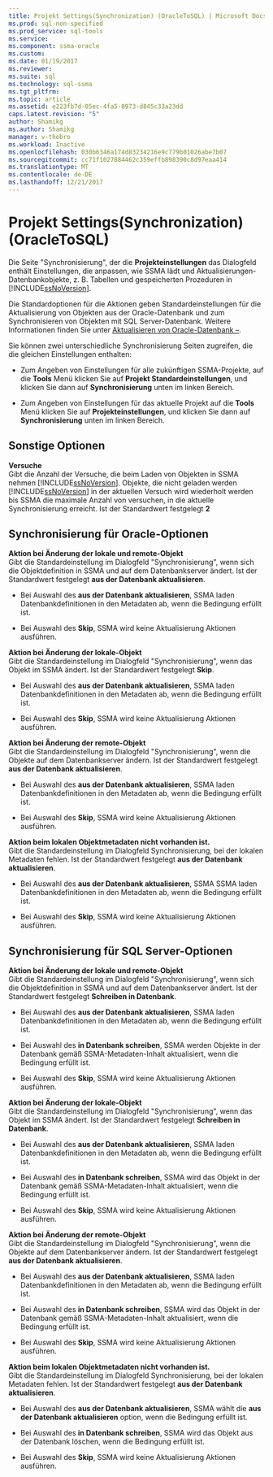 ```yaml
---
title: Projekt Settings(Synchronization) (OracleToSQL) | Microsoft Docs
ms.prod: sql-non-specified
ms.prod_service: sql-tools
ms.service: 
ms.component: ssma-oracle
ms.custom: 
ms.date: 01/19/2017
ms.reviewer: 
ms.suite: sql
ms.technology: sql-ssma
ms.tgt_pltfrm: 
ms.topic: article
ms.assetid: e223fb7d-05ec-4fa5-8973-d845c33a23dd
caps.latest.revision: "5"
author: Shamikg
ms.author: Shamikg
manager: v-thobro
ms.workload: Inactive
ms.openlocfilehash: 030b6346a174d83234216e9c779b01026abe7b07
ms.sourcegitcommit: cc71f1027884462c359effb898390c8d97eaa414
ms.translationtype: MT
ms.contentlocale: de-DE
ms.lasthandoff: 12/21/2017
---
```

# <a name="project-settingssynchronization-oracletosql"></a>Projekt Settings(Synchronization) (OracleToSQL)
Die Seite "Synchronisierung", der die **Projekteinstellungen** das Dialogfeld enthält Einstellungen, die anpassen, wie SSMA lädt und Aktualisierungen-Datenbankobjekte, z. B. Tabellen und gespeicherten Prozeduren in [!INCLUDE[ssNoVersion](../../includes/ssnoversion_md.md)].  
  
Die Standardoptionen für die Aktionen geben Standardeinstellungen für die Aktualisierung von Objekten aus der Oracle-Datenbank und zum Synchronisieren von Objekten mit SQL Server-Datenbank. Weitere Informationen finden Sie unter [Aktualisieren von Oracle-Datenbank –](../../ssma/oracle/refresh-from-database-oracletosql.md).  
  
Sie können zwei unterschiedliche Synchronisierung Seiten zugreifen, die die gleichen Einstellungen enthalten:  
  
-   Zum Angeben von Einstellungen für alle zukünftigen SSMA-Projekte, auf die **Tools** Menü klicken Sie auf **Projekt Standardeinstellungen**, und klicken Sie dann auf **Synchronisierung** unten im linken Bereich.  
  
-   Zum Angeben von Einstellungen für das aktuelle Projekt auf die **Tools** Menü klicken Sie auf **Projekteinstellungen**, und klicken Sie dann auf **Synchronisierung** unten im linken Bereich.  
  
## <a name="miscellaneous-options"></a>Sonstige Optionen  
**Versuche**  
Gibt die Anzahl der Versuche, die beim Laden von Objekten in SSMA nehmen [!INCLUDE[ssNoVersion](../../includes/ssnoversion_md.md)]. Objekte, die nicht geladen werden [!INCLUDE[ssNoVersion](../../includes/ssnoversion_md.md)] in der aktuellen Versuch wird wiederholt werden bis SSMA die maximale Anzahl von versuchen, in die aktuelle Synchronisierung erreicht. Ist der Standardwert festgelegt **2**  
  
## <a name="synchronization-for-oracle-options"></a>Synchronisierung für Oracle-Optionen  
**Aktion bei Änderung der lokale und remote-Objekt**  
Gibt die Standardeinstellung im Dialogfeld "Synchronisierung", wenn sich die Objektdefinition in SSMA und auf dem Datenbankserver ändert. Ist der Standardwert festgelegt **aus der Datenbank aktualisieren**.  
  
-   Bei Auswahl des **aus der Datenbank aktualisieren**, SSMA laden Datenbankdefinitionen in den Metadaten ab, wenn die Bedingung erfüllt ist.  
  
-   Bei Auswahl des **Skip**, SSMA wird keine Aktualisierung Aktionen ausführen.  
  
**Aktion bei Änderung der lokale-Objekt**  
Gibt die Standardeinstellung im Dialogfeld "Synchronisierung", wenn das Objekt im SSMA ändert. Ist der Standardwert festgelegt **Skip**.  
  
-   Bei Auswahl des **aus der Datenbank aktualisieren**, SSMA laden Datenbankdefinitionen in den Metadaten ab, wenn die Bedingung erfüllt ist.  
  
-   Bei Auswahl des **Skip**, SSMA wird keine Aktualisierung Aktionen ausführen.  
  
**Aktion bei Änderung der remote-Objekt**  
Gibt die Standardeinstellung im Dialogfeld "Synchronisierung", wenn die Objekte auf dem Datenbankserver ändern. Ist der Standardwert festgelegt **aus der Datenbank aktualisieren**.  
  
-   Bei Auswahl des **aus der Datenbank aktualisieren**, SSMA laden Datenbankdefinitionen in den Metadaten ab, wenn die Bedingung erfüllt ist.  
  
-   Bei Auswahl des **Skip**, SSMA wird keine Aktualisierung Aktionen ausführen.  
  
**Aktion beim lokalen Objektmetadaten nicht vorhanden ist.**  
Gibt die Standardeinstellung im Dialogfeld Synchronisierung, bei der lokalen Metadaten fehlen. Ist der Standardwert festgelegt **aus der Datenbank aktualisieren**.  
  
-   Bei Auswahl des **aus der Datenbank aktualisieren**, SSMA SSMA laden Datenbankdefinitionen in den Metadaten ab, wenn die Bedingung erfüllt ist.  
  
-   Bei Auswahl des **Skip**, SSMA wird keine Aktualisierung Aktionen ausführen.  
  
## <a name="synchronization-for-sql-server-options"></a>Synchronisierung für SQL Server-Optionen  
**Aktion bei Änderung der lokale und remote-Objekt**  
Gibt die Standardeinstellung im Dialogfeld "Synchronisierung", wenn sich die Objektdefinition in SSMA und auf dem Datenbankserver ändert. Ist der Standardwert festgelegt **Schreiben in Datenbank**.  
  
-   Bei Auswahl des **aus der Datenbank aktualisieren**, SSMA laden Datenbankdefinitionen in den Metadaten ab, wenn die Bedingung erfüllt ist.  
  
-   Bei Auswahl des **in Datenbank schreiben**, SSMA werden Objekte in der Datenbank gemäß SSMA-Metadaten-Inhalt aktualisiert, wenn die Bedingung erfüllt ist.  
  
-   Bei Auswahl des **Skip**, SSMA wird keine Aktualisierung Aktionen ausführen.  
  
**Aktion bei Änderung der lokale-Objekt**  
Gibt die Standardeinstellung im Dialogfeld "Synchronisierung", wenn das Objekt im SSMA ändert. Ist der Standardwert festgelegt **Schreiben in Datenbank**.  
  
-   Bei Auswahl des **aus der Datenbank aktualisieren**, SSMA laden Datenbankdefinitionen in den Metadaten ab, wenn die Bedingung erfüllt ist.  
  
-   Bei Auswahl des **in Datenbank schreiben**, SSMA wird das Objekt in der Datenbank gemäß SSMA-Metadaten-Inhalt aktualisiert, wenn die Bedingung erfüllt ist.  
  
-   Bei Auswahl des **Skip**, SSMA wird keine Aktualisierung Aktionen ausführen.  
  
**Aktion bei Änderung der remote-Objekt**  
Gibt die Standardeinstellung im Dialogfeld "Synchronisierung", wenn die Objekte auf dem Datenbankserver ändern.  Ist der Standardwert festgelegt **aus der Datenbank aktualisieren**.  
  
-   Bei Auswahl des **aus der Datenbank aktualisieren**, SSMA laden Datenbankdefinitionen in den Metadaten ab, wenn die Bedingung erfüllt ist.  
  
-   Bei Auswahl des **in Datenbank schreiben**, SSMA wird das Objekt in der Datenbank gemäß SSMA-Metadaten-Inhalt aktualisiert, wenn die Bedingung erfüllt ist.  
  
-   Bei Auswahl des **Skip**, SSMA wird keine Aktualisierung Aktionen ausführen.  
  
**Aktion beim lokalen Objektmetadaten nicht vorhanden ist.**  
Gibt die Standardeinstellung im Dialogfeld Synchronisierung, bei der lokalen Metadaten fehlen. Ist der Standardwert festgelegt **aus der Datenbank aktualisieren**.  
  
-   Bei Auswahl des **aus der Datenbank aktualisieren**, SSMA wählt die **aus der Datenbank aktualisieren** option, wenn die Bedingung erfüllt ist.  
  
-   Bei Auswahl des **in Datenbank schreiben**, SSMA wird das Objekt aus der Datenbank löschen, wenn die Bedingung erfüllt ist.  
  
-   Bei Auswahl des **Skip**, SSMA wird keine Aktualisierung Aktionen ausführen.  
  
